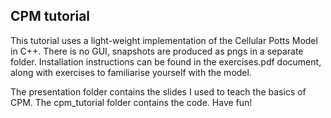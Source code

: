 
## CPM tutorial

This tutorial uses a light-weight implementation of the Cellular Potts Model in C++.
There is no GUI, snapshots are produced as pngs in a separate folder. 
Installation instructions can be found in the exercises.pdf document, along with exercises to familiarise yourself with the model. 

The presentation folder contains the slides I used to teach the basics of CPM. 
The cpm_tutorial folder contains the code. Have fun!
